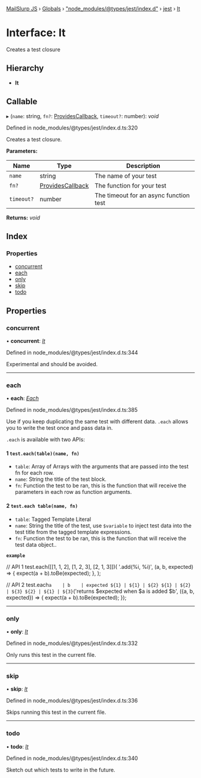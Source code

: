 [MailSlurp JS](../README.md) › [Globals](../globals.md) › ["node_modules/@types/jest/index.d"](../modules/_node_modules__types_jest_index_d_.md) › [jest](../modules/_node_modules__types_jest_index_d_.jest.md) › [It](_node_modules__types_jest_index_d_.jest.it.md)

# Interface: It

Creates a test closure

## Hierarchy

* **It**

## Callable

▸ (`name`: string, `fn?`: [ProvidesCallback](../modules/_node_modules__types_jest_index_d_.jest.md#providescallback), `timeout?`: number): *void*

Defined in node_modules/@types/jest/index.d.ts:320

Creates a test closure.

**Parameters:**

Name | Type | Description |
------ | ------ | ------ |
`name` | string | The name of your test |
`fn?` | [ProvidesCallback](../modules/_node_modules__types_jest_index_d_.jest.md#providescallback) | The function for your test |
`timeout?` | number | The timeout for an async function test  |

**Returns:** *void*

## Index

### Properties

* [concurrent](_node_modules__types_jest_index_d_.jest.it.md#concurrent)
* [each](_node_modules__types_jest_index_d_.jest.it.md#each)
* [only](_node_modules__types_jest_index_d_.jest.it.md#only)
* [skip](_node_modules__types_jest_index_d_.jest.it.md#skip)
* [todo](_node_modules__types_jest_index_d_.jest.it.md#todo)

## Properties

###  concurrent

• **concurrent**: *[It](_node_modules__types_jest_index_d_.jest.it.md)*

Defined in node_modules/@types/jest/index.d.ts:344

Experimental and should be avoided.

___

###  each

• **each**: *[Each](_node_modules__types_jest_index_d_.jest.each.md)*

Defined in node_modules/@types/jest/index.d.ts:385

Use if you keep duplicating the same test with different data. `.each` allows you to write the
test once and pass data in.

`.each` is available with two APIs:

#### 1  `test.each(table)(name, fn)`

- `table`: Array of Arrays with the arguments that are passed into the test fn for each row.
- `name`: String the title of the test block.
- `fn`: Function the test to be ran, this is the function that will receive the parameters in each row as function arguments.

#### 2  `test.each table(name, fn)`

- `table`: Tagged Template Literal
- `name`: String the title of the test, use `$variable` to inject test data into the test title from the tagged template expressions.
- `fn`: Function the test to be ran, this is the function that will receive the test data object..

**`example`** 

// API 1
test.each([[1, 1, 2], [1, 2, 3], [2, 1, 3]])(
  '.add(%i, %i)',
  (a, b, expected) => {
    expect(a + b).toBe(expected);
  },
);

// API 2
test.each`
a    | b    | expected
${1} | ${1} | ${2}
${1} | ${2} | ${3}
${2} | ${1} | ${3}
`('returns $expected when $a is added $b', ({a, b, expected}) => {
   expect(a + b).toBe(expected);
});

___

###  only

• **only**: *[It](_node_modules__types_jest_index_d_.jest.it.md)*

Defined in node_modules/@types/jest/index.d.ts:332

Only runs this test in the current file.

___

###  skip

• **skip**: *[It](_node_modules__types_jest_index_d_.jest.it.md)*

Defined in node_modules/@types/jest/index.d.ts:336

Skips running this test in the current file.

___

###  todo

• **todo**: *[It](_node_modules__types_jest_index_d_.jest.it.md)*

Defined in node_modules/@types/jest/index.d.ts:340

Sketch out which tests to write in the future.
